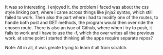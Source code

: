 It was so interesting. i enjoyed it. 
the problem i  faced was about the css style linking part, where i came across things like jinja2 syntax, which still failed to work.
Then also the part where i had to modify one of the routes, to handle both post and GET methods, the program would then over ride the chosen route.
There is also an isue of Github, where when i try to push, it fails to work and i have to use the -f, which the over writes all the previous work. at some point i started thinking all the apps require separate repos?

Note: All in all, it was greate trying  to learn it all from scratch.
